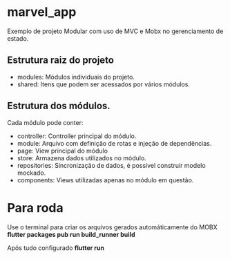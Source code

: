 # marvel_app

Exemplo de projeto Modular com uso de MVC e Mobx no gerenciamento de estado.

## Estrutura raiz do projeto

- modules: Módulos individuais do projeto.
- shared: Itens que podem ser acessados por vários módulos.

## Estrutura dos módulos.

Cada módulo pode conter:

- controller: Controller principal do módulo.
- module: Arquivo com definição de rotas e injeção de dependências.
- page: View principal do módulo
- store: Armazena dados utilizados no módulo.
- repositories: Sincronização de dados, é possível construir modelo mockado.
- components: Views utilizadas apenas no módulo em questão.

# Para roda

Use o terminal para criar os arquivos gerados automáticamente do MOBX
****flutter packages pub run build_runner build****

Após tudo configurado
****flutter run****
